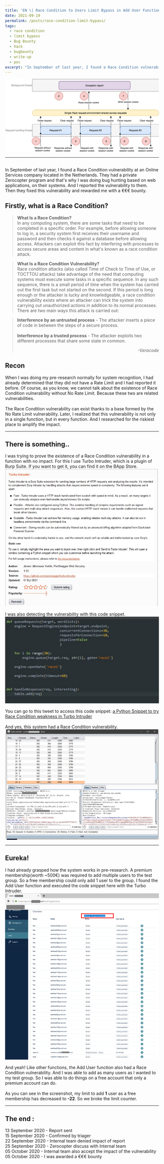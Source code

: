 ```yaml
---
title: 'EN \| Race Condition to Users Limit Bypass in Add User Function'
date: 2021-09-19
permalink: /posts/race-condition-limit-bypass/
tags:
  - race condition
  - limit bypass
  - Bug Bounty
  - hack
  - bugbounty
  - write-up
  - poc
excerpt: "In September of last year, I found a Race Condition vulnerability at an Online Services company located in the Netherlands. They had a private Zerocopter program and that's why I was doing bug hunting based on web applications, on their systems. And I reported the..."
---
```


<img src="/images/race.png"><br>
<hr><br>
In September of last year, I found a Race Condition vulnerability at an Online Services company located in the Netherlands. They had a private Zerocopter
program and that's why I was doing bug hunting based on web applications, on their systems. And I reported the vulnerability to them. Then they fixed this vulnerability and rewarded me with a €€€ bounty.


## Firstly, what is a Race Condition?

<blockquote>
<b>What Is a Race Condition?</b><br>
In any computing system, there are some tasks that need to be completed in a specific order. For example, before allowing someone to log in, a security system first receives their username and password and then checks it against a database before allowing access. Attackers can exploit this fact by interfering with processes to access secure areas and content in what's known as a race condition attack.
</blockquote>
<blockquote>
<b>What Is a Race Condition Vulnerability?</b><br>
Race condition attacks (also called Time of Check to Time of Use, or TOCTTOU attacks) take advantage of the need that computing systems must execute some tasks in a specific sequence. In any such sequence, there is a small period of time when the system has carried out the first task but not started on the second. If this period is long enough or the attacker is lucky and knowledgeable, a race condition vulnerability exists where an attacker can trick the system into carrying out unauthorized actions in addition to its normal processes.<br>
  There are two main ways this attack is carried out:
 </blockquote>
<blockquote>
<b>Interference by an untrusted process</b> - The attacker inserts a piece of code in between the steps of a secure process.
  <br><br>
<b>Interference by a trusted process</b> - The attacker exploits two different processes that share some state in common.
<p align="right"><i>-Veracode</i></p>
</blockquote>

## Recon

When I was doing my pre-research normally for system recognition, I had already determined that they did not have a Rate Limit and I had reported it before. Of course, as you know, we cannot talk
about the existence of Race Condition vulnerability without No Rate Limit. Because these two are related vulnerabilities.
<br><br>
The Race Condition vulnerability can exist thanks to a base formed by the
No Rate Limit vulnerability. Later, I realized that this vulnerability is not only in a single function, but in every function. And I researched for the riskiest place to amplify the impact.

<hr>

## There is something..

I was trying to prove the existence of a Race Condition vulnerability in a function with no impact.
For this I use Turbo Intruder, which is a plugin of Burp Suite. If you want to get it, you can find it on the BApp Store.<br>
<img src="/images/turbo-int.jpg"><br>

I was also detecting the vulnerability with this code snippet.<br>
<img src="/images/race-script-dark.jpg"><br>

You can go to this tweet to access this code snippet: [a Python Snippet to try Race Condition weakness in Turbo Intruder](https://twitter.com/lutfumertceylan/status/1320980232015384576/)
<br><br>
And yes, this system had a Race Condition vulnerability.
<img src="/images/race-done.jpg"><br>
<hr>

## Eureka!

I had already grasped how the system works in pre-research. A premium membership(worth ~500€) was required to add multiple users to the test group. So a free membership could only add 1 user to the group.
I found the Add User function and executed the code snippet here with the Turbo Intruder.<br>
<img src="/images/race-panel.png"><br>

And yeah! Like other functions, the Add User function also had a Race Condition vulnerability. And I was able to add as many users as I wanted to my test group. So I was able to do things on a free account that only a premium account can do.
<br><br>
As you can see in the screenshot, my limit to add **1** user as a free membership has decreased to **-22**. So we broke the limit counter.
<hr>

## The end :

13 September 2020 - Report sent<br>
15 September 2020 - Confirmed by triager<br>
22 September 2020 - Internal team denied impact of report<br>
25 September 2020 - Zerocopter discuss with Internal team<br>
05 October 2020 - Internal team also accept the impact of the vulnerability<br>
05 October 2020 - I was awarded a €€€ bounty

